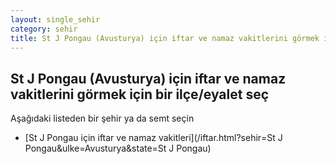 ```yaml
---
layout: single_sehir
category: sehir
title: St J Pongau (Avusturya) için iftar ve namaz vakitlerini görmek için bir ilçe/eyalet seç
---
```



## St J Pongau (Avusturya) için iftar ve namaz vakitlerini görmek için bir ilçe/eyalet seç

Aşağıdaki listeden bir şehir ya da semt seçin


* [St J Pongau için iftar ve namaz vakitleri](/iftar.html?sehir=St J Pongau&ulke=Avusturya&state=St J Pongau)
